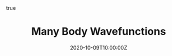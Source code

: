 ---
title: Many Body Wavefunctions
summary: Product States. Fermi gas. Density, density matrix, and pair distribution.
authors: [Austen Lamacraft]
tags: []
categories: []
date: "2020-10-09T10:00:00Z"
date_end: "2020-10-09T11:30:00Z"
all_day: false
publishDate: "2020-10-01T10:30:00Z"
lecture_slides: many-body-wavefunctions
math: true
menu:
  tqm-lectures:
    parent: Lectures
    weight: 1
---